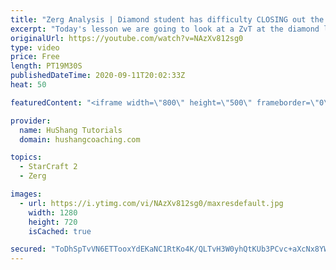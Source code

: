 ```yaml
---
title: "Zerg Analysis | Diamond student has difficulty CLOSING out the MATCH [Starcraft 2]"
excerpt: "Today's lesson we are going to look at a ZvT at the diamond level focusing on the Zerg Analysis. The zerg manages to get into a very strong position but has difficulty closing it out. Let's learn how we can approach this scenario better!  Zerg Analysis | Diamond student has difficulty CLOSING out the"
originalUrl: https://youtube.com/watch?v=NAzXv812sg0
type: video
price: Free
length: PT19M30S
publishedDateTime: 2020-09-11T20:02:33Z
heat: 50

featuredContent: "<iframe width=\"800\" height=\"500\" frameborder=\"0\" src=\"https://www.youtube.com/embed/NAzXv812sg0\" allow=\"accelerometer; autoplay; encrypted-media; gyroscope; picture-in-picture\" allowfullscreen></iframe>"

provider:
  name: HuShang Tutorials
  domain: hushangcoaching.com

topics:
  - StarCraft 2
  - Zerg

images:
  - url: https://i.ytimg.com/vi/NAzXv812sg0/maxresdefault.jpg
    width: 1280
    height: 720
    isCached: true

secured: "ToDhSpTvVN6ETTooxYdEKaNC1RtKo4K/QLTvH3W0yhQtKUb3PCvc+aXcNx8YWruOnCiB686yvycKkvPAqmqXMhJdjJoJEO6Agfp+O1Xx3UOuetl6Mcedsv5crcX+eNPh99KZ2df6fR9JM6+VdBz36bqy3FNXwD5dhuiHl3xntU9x4hmzAAmmPWJarq5YDSLS84HCWuKWPKZteX396pWnVny82v+vc4iZShDpsIFgjOfeI1FnBEXI6JGDVqvygC7Hcw4YkxAb3UbFhNO5gJTzZm7D33O9++zMTHLpFchGtOslfUxU56o7tWCMiBSfpaM7dn5PuPHQXRPJLBMng2C0mMeGNj73aIhgSsNBN5yqx8jcpW7zFlKY7F4Tkb/QzKYNm7Ss2aDWHkTTzMjNHsgmu/MRUaFUC6dDMwX5iV5N50Y=;bJiWWfQr7BpBmL8b89f28w=="
---
```


